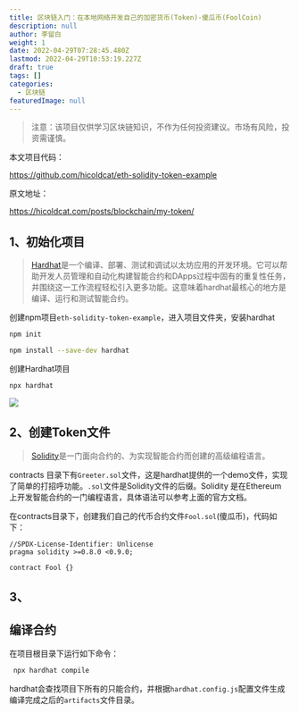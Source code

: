 ```yaml
---
title: 区块链入门：在本地网络开发自己的加密货币(Token)-傻瓜币(FoolCoin)
description: null
author: 李留白
weight: 1
date: 2022-04-29T07:28:45.480Z
lastmod: 2022-04-29T10:53:19.227Z
draft: true
tags: []
categories:
  - 区块链
featuredImage: null
---
```


> 注意：该项目仅供学习区块链知识，不作为任何投资建议。市场有风险，投资需谨慎。

本文项目代码：

https://github.com/hicoldcat/eth-solidity-token-example

原文地址：

https://hicoldcat.com/posts/blockchain/my-token/

## 1、初始化项目
> [Hardhat](https://hardhat.org/)是一个编译、部署、测试和调试以太坊应用的开发环境。它可以帮助开发人员管理和自动化构建智能合约和DApps过程中固有的重复性任务，并围绕这一工作流程轻松引入更多功能。这意味着hardhat最核心的地方是编译、运行和测试智能合约。

创建npm项目`eth-solidity-token-example`，进入项目文件夹，安装hardhat

```bash
npm init

npm install --save-dev hardhat
```

创建Hardhat项目

```bash
npx hardhat
```

![](https://cdn.jsdelivr.net/gh/hicoldcat/assets@main/img/20220429160229.png)

## 2、创建Token文件
> [Solidity](https://soliditylang.org/)是一门面向合约的、为实现智能合约而创建的高级编程语言。

contracts 目录下有`Greeter.sol`文件，这是hardhat提供的一个demo文件，实现了简单的打招呼功能。`.sol`文件是Solidity文件的后缀。Solidity 是在Ethereum 上开发智能合约的一门编程语言，具体语法可以参考上面的官方文档。

在contracts目录下，创建我们自己的代币合约文件`Fool.sol`(傻瓜币)，代码如下：

```sol
//SPDX-License-Identifier: Unlicense
pragma solidity >=0.8.0 <0.9.0;

contract Fool {}

```


## 3、




## 编译合约

在项目根目录下运行如下命令：

```bash
 npx hardhat compile
```
hardhat会查找项目下所有的只能合约，并根据`hardhat.config.js`配置文件生成编译完成之后的`artifacts`文件目录。
